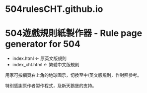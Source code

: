 # 504rulesCHT.github.io
# 504遊戲規則紙製作器 - Rule page generator for 504

- index.html <- 原英文版規則
- index_cht.html <- 繁體中文版規則

用家可按網頁右上角的地球圖示，切換至中/英文版規則，作對照參考。

特別感謝原作者製作程式，及新天鵝堡的支持。
